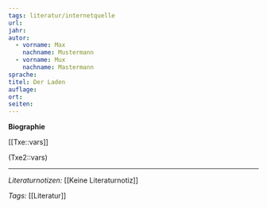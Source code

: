 ```yaml
---
tags: literatur/internetquelle
url: 
jahr: 
autor: 
  - vorname: Max
    nachname: Mustermann
  - vorname: Mux
    nachname: Mastermann
sprache:
titel: Der Laden
auflage: 
ort:
seiten: 
---
```



**Biographie**

[[Txe::vars]]  

(Txe2::vars)  



---
*Literaturnotizen:*
[[Keine Literaturnotiz]]

*Tags:*
[[Literatur]]

